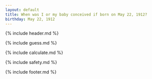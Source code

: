 ```yaml
---
layout: default
title: When was I or my baby conceived if born on May 22, 1912?
birthday: May 22, 1912
---
```


{% include header.md %}

{% include guess.md %}

{% include calculate.md %}

{% include safety.md %}

{% include footer.md %}



